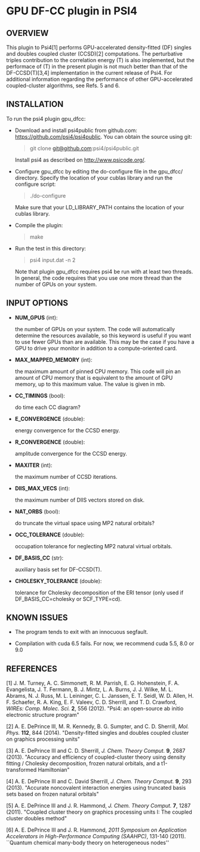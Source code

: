 GPU DF-CC plugin in PSI4
===

OVERVIEW
---

This plugin to Psi4[1] performs GPU-accelerated density-fitted (DF)
singles and doubles coupled cluster (CCSD)[2] computations.  The
perturbative triples contribution to the correlation energy (T) is also
implemented, but the performace of (T) in the present plugin is not much
better than that of the DF-CCSD(T)[3,4] implementation in the current
release of Psi4.  For additional information regarding the performance of
other GPU-accelerated coupled-cluster algorithms, see Refs. 5 and 6.

INSTALLATION
---

To run the psi4 plugin gpu_dfcc:

* Download and install psi4public from github.com:
https://github.com/psi4/psi4public.  You can obtain the source using git:

    > git clone git@github.com:psi4/psi4public.git

    Install psi4 as described on http://www.psicode.org/.

* Configure gpu_dfcc by editing the do-configure file in the gpu_dfcc/
directory.  Specify the location of your cublas library and run
the configure script:

    > ./do-configure

    Make sure that your LD_LIBRARY_PATH contains the location of your
    cublas library.

* Compile the plugin:

    > make

* Run the test in this directory:

    > psi4 input.dat -n 2

    Note that plugin gpu_dfcc requires psi4 be run with at least two threads.
    In general, the code requires that you use one more thread than the number
    of GPUs on your system.

INPUT OPTIONS
---

* **NUM_GPUS** (int):

    the number of GPUs on your system.  The code will automatically
    determine the resources available, so this keyword is useful if you
    want to use fewer GPUs than are available.  This may be the case if
    you have a GPU to drive your monitor in addition to a compute-oriented
    card.

* **MAX_MAPPED_MEMORY** (int): 

    the maximum amount of pinned CPU memory.  This
    code will pin an amount of CPU memory that is equivalent to the amount of
    GPU memory, up to this maximum value.  The value is given in mb.

* **CC_TIMINGS** (bool): 

    do time each CC diagram?

* **E_CONVERGENCE** (double): 

    energy convergence for the CCSD energy. 

* **R_CONVERGENCE** (double): 

    amplitude convergence for the CCSD energy. 

* **MAXITER** (int): 

    the maximum number of CCSD iterations.

* **DIIS_MAX_VECS** (int): 

    the maximum number of DIIS vectors stored on disk.

* **NAT_ORBS** (bool): 

    do truncate the virtual space using MP2 natural orbitals?

* **OCC_TOLERANCE** (double): 

    occupation tolerance for neglecting MP2 natural
    virtual orbitals.

* **DF_BASIS_CC** (str): 

    auxiliary basis set for DF-CCSD(T).

* **CHOLESKY_TOLERANCE** (double): 

    tolerance for Cholesky decomposition of the
    ERI tensor (only used if DF_BASIS_CC=cholesky or SCF_TYPE=cd).


KNOWN ISSUES
---

* The program tends to exit with an innocuous segfault.

* Compilation with cuda 6.5 fails.  For now, we recommend cuda 5.5, 8.0 or 9.0


REFERENCES
---
[1] J. M. Turney, A. C. Simmonett, R. M. Parrish, E. G. Hohenstein, F. A. Evangelista, J. T. Fermann, B. J.  Mintz, L. A. Burns, J. J. Wilke, M. L. Abrams, N. J. Russ, M. L. Leininger, C. L. Janssen, E. T. Seidl, W. D. Allen, H. F. Schaefer, R. A. King, E. F. Valeev, C. D. Sherrill, and T. D. Crawford, *WIREs: Comp. Molec. Sci.* **2**, 556 (2012). "Psi4: an open-source ab initio electronic structure program"

[2] A. E. DePrince III, M. R. Kennedy, B. G. Sumpter, and C. D. Sherrill, *Mol. Phys.* **112**, 844 (2014). "Density-fitted singles and doubles coupled cluster on graphics processing units"

[3] A. E. DePrince III and C. D. Sherrill, *J. Chem. Theory Comput.* **9**, 2687 (2013).
"Accuracy and efficiency of coupled-cluster theory using density fitting / Cholesky decomposition, frozen natural orbitals, and a t1-transformed Hamiltonian"

[4] A. E. DePrince III and C. David Sherrill, *J. Chem. Theory Comput.* **9**, 293 (2013).
"Accurate noncovalent interaction energies using truncated basis sets based on frozen natural orbitals"

[5] A. E. DePrince III and J. R. Hammond, *J. Chem. Theory Comput.* **7**, 1287 (2011).
"Coupled cluster theory on graphics processing units I: The coupled cluster doubles method"

[6] A. E. DePrince III and J. R. Hammond, *2011 Symposium on Application Accelerators in High-Performance Computing (SAAHPC)*, 131-140 (2011).
``Quantum chemical many-body theory on heterogeneous nodes''

